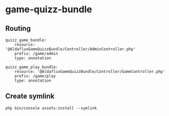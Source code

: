# game-quizz-bundle


## Routing

```
quizz_game_bundle:
    resource: '@AldafluxGameQuizzBundle/Controller/AdminController.php'
    prefix: /game/admin
    type: annotation
    
quizz_game_play_bundle:
    resource: '@AldafluxGameQuizzBundle/Controller/GameController.php'
    prefix: /game/play
    type: annotation
```

## Create symlink
```
php bin/console assets:install --symlink
```

